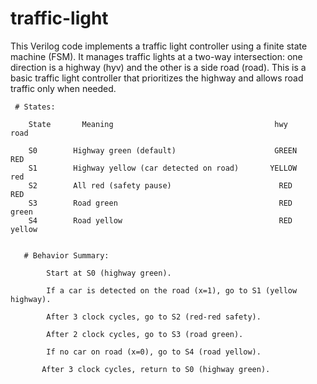 # traffic-light
This Verilog code implements a traffic light controller using a finite state machine (FSM). It manages traffic lights at a two-way intersection: one direction is a highway (hyv) and the other is a side road (road). This is a basic traffic light controller that prioritizes the highway and allows road traffic only when needed.

     # States:

        State	    Meaning	                                   hwy	             road
        
        S0	      Highway green (default)	                   GREEN	          RED
        S1	      Highway yellow (car detected on road)	      YELLOW	          red
        S2	      All red (safety pause)	                    RED	               RED
        S3	      Road green	                                RED	             green
        S4	      Road yellow	                                RED	             yellow


       # Behavior Summary:
 
            Start at S0 (highway green).

            If a car is detected on the road (x=1), go to S1 (yellow highway).

            After 3 clock cycles, go to S2 (red-red safety).

            After 2 clock cycles, go to S3 (road green).

            If no car on road (x=0), go to S4 (road yellow).

           After 3 clock cycles, return to S0 (highway green).
